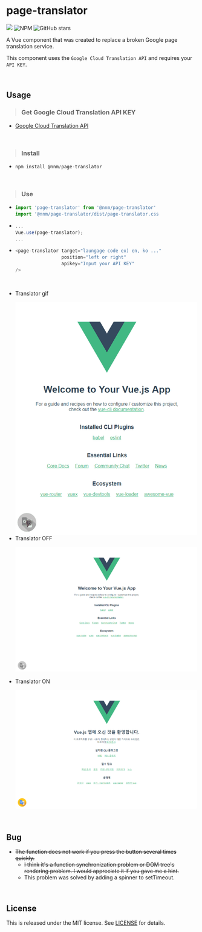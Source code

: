 # page-translator
![](https://img.shields.io/npm/v/@nnm/page-translator.svg)
![NPM](https://img.shields.io/npm/l/@nnm/page-translator.svg)
![GitHub stars](https://img.shields.io/github/stars/woohyeonjo/page-translator.svg?style=social)

A Vue component that was created to replace a broken Google page translation service.

This component uses the `Google Cloud Translation API` and requires your  `API KEY`.

<br>

## Usage

>  ### Get Google Cloud Translation API KEY

- [Google Cloud Translation API](https://cloud.google.com/translate/?hl=ko&utm_source=google&utm_medium=cpc&utm_campaign=japac-KR-all-ko-dr-bkws-all-super-trial-e-dr-1003987&utm_content=text-ad-none-none-DEV_c-CRE_263225556921-ADGP_Hybrid+%7C+AW+SEM+%7C+BKWS+~+T1+%7C+EXA+%7C+ML+%7C+1:1+%7C+KR+%7C+ko+%7C+Translation+%7C+google+translate+api+%7C+en-KWID_43700031880242880-kwd-14329410560&userloc_1009871&utm_term=KW_google%20translate%20api&gclid=EAIaIQobChMIsYCE9_u44wIVj3ZgCh3MEwdKEAAYASAAEgILN_D_BwE)

<br>

> ### Install

- ```js
  npm install @nnm/page-translator
  ```

<br>

> ### Use

- ```js
  import 'page-translator' from '@nnm/page-translator'
  import '@nnm/page-translator/dist/page-translator.css
  ```

- ```js
  ...
  Vue.use(page-translator);
  ...
  ```

- ```js
  <page-translator target="laungage code ex) en, ko ..." 
                   position="left or right"
                   apikey="Input your API KEY"
  />
  ```

<br>




- Translator gif

  <img src="images/use.gif" alt="usage gif" style="float: right">



- Translator OFF

  <img src="images/translator_disable.png" alt="usage image disable">



- Translator ON

  <img src="./images/translator_enable.png" alt="usage image enable">







<br>

## Bug

- ~~The function does not work if you press the button several times quickly.~~
  - ~~I think it's a function synchronization problem or DOM tree's rendering problem. I would appreciate it if you gave me a hint.~~
  - This problem was solved by adding a spinner to setTimeout.
<br>

## License

This is released under the MIT license. See [LICENSE](LICENSE) for details.



